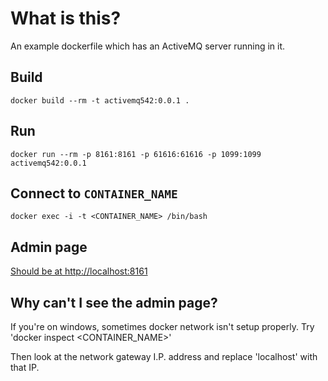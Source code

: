 # What is this?
An example dockerfile which has an ActiveMQ server running in it.

## Build
`docker build --rm -t activemq542:0.0.1 .`

## Run
`docker run --rm -p 8161:8161 -p 61616:61616 -p 1099:1099 activemq542:0.0.1`

## Connect to `CONTAINER_NAME`
`docker exec -i -t <CONTAINER_NAME> /bin/bash`

## Admin page
[Should be at http://localhost:8161](http://localhost:8161)

## Why can't I see the admin page?
If you're on windows, sometimes docker network isn't setup properly. Try 'docker inspect <CONTAINER_NAME>'

Then look at the network gateway I.P. address and replace 'localhost' with that IP.